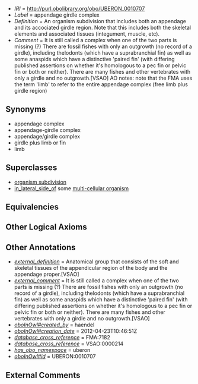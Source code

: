  * *IRI* = http://purl.obolibrary.org/obo/UBERON_0010707
 * *Label* = appendage girdle complex
 * *Definition* = An organism subdivision that includes both an appendage and its accociated girdle region. Note that this includes both the skeletal elements and associated tissues (integument, muscle, etc).
 * *Comment* = It is still called a complex when one of the two parts is missing (?) There are fossil fishes with only an outgrowth (no record of a girdle), including thelodonts (which have a suprabranchial fin) as well as some anaspids which have a distinctive 'paired fin' (with differing published assertions on whether it's homologous to a pec fin or pelvic fin or both or neither).  There are many fishes and other vertebrates with only a girdle and no outgrowth.[VSAO] AO notes: note that the FMA uses the term 'limb' to refer to the entire appendage complex (free limb plus girdle region)

## Synonyms

 * appendage complex
 * appendage-girdle complex
 * appendage/girdle complex
 * girdle plus limb or fin
 * limb

## Superclasses

 * [organism subdivision](../../UBERON/75/UBERON_0000475.md)
 * [in_lateral_side_of](../../BSPO/26/BSPO_0000126.md) some [multi-cellular organism](../../UBERON/68/UBERON_0000468.md)

## Equivalencies


## Other Logical Axioms


## Other Annotations

 * *[external_definition](../../UBPROP/01/UBPROP_0000001.md)* = Anatomical group that consists of the soft and skeletal tissues of the appendicular region of the body and the appendage proper.[VSAO]
 * *[external_comment](../../UBPROP/05/UBPROP_0000005.md)* = It is still called a complex when one of the two parts is missing (?) There are fossil fishes with only an outgrowth (no record of a girdle), including thelodonts (which have a suprabranchial fin) as well as some anaspids which have a distinctive 'paired fin' (with differing published assertions on whether it's homologous to a pec fin or pelvic fin or both or neither).  There are many fishes and other vertebrates with only a girdle and no outgrowth.[VSAO]
 * *[oboInOwl#created_by](../../oboInOwl#created/by/oboInOwl#created_by.md)* = haendel
 * *[oboInOwl#creation_date](../../oboInOwl#creation/te/oboInOwl#creation_date.md)* = 2012-04-23T10:46:51Z
 * *[database_cross_reference](../../ef/oboInOwl#hasDbXref.md)* = FMA:7182
 * *[database_cross_reference](../../ef/oboInOwl#hasDbXref.md)* = VSAO:0000214
 * *[has_obo_namespace](../../ce/oboInOwl#hasOBONamespace.md)* = uberon
 * *[oboInOwl#id](../../id/oboInOwl#id.md)* = UBERON:0010707

## External Comments

